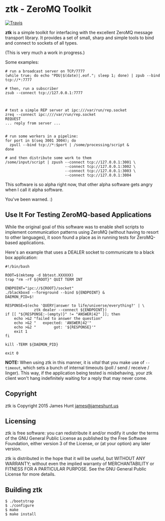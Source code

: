 ztk - ZeroMQ Toolkit
====================

[![Travis](https://img.shields.io/travis/jhunt/ztk.svg)](https://travis-ci.org/jhunt/ztk)

**ztk** is a simple toolkit for interfacing with the excellent ZeroMQ
message transport library.  It provides a set of small, sharp and
simple tools to bind and connect to sockets of all types.

(This is very much a work in progress.)

Some examples:

    # run a broadcast server on TCP/7777
    (while true; do echo "PDU|$(date)|.eof."; sleep 1; done) | zpub --bind tcp://*:7777

    # then, run a subscriber
    zsub --connect tcp://127.0.0.1:7777



    # test a simple REP server at ipc:///var/run/rep.socket
    zreq --connect ipc:////var/run/rep.socket
    REQUEST
    ... reply from server ...


    # run some workers in a pipeline:
    for port in $(seq 3001 3004); do
      zpull --bind tcp://*:$port | /some/processing/script &
    done

    # and then distribute some work to them
    /some/input/script | zpush --connect tcp://127.0.0.1:3001 \
                               --connect tcp://127.0.0.1:3002 \
                               --connect tcp://127.0.0.1:3003 \
                               --connect tcp://127.0.0.1:3004

This software is so alpha right now, that other alpha software
gets angry when I call it alpha software.

You've been warned.  :)

Use It For Testing ZeroMQ-based Applications
--------------------------------------------

While the original goal of this software was to enable shell
scripts to implement communication patterns using ZeroMQ (without
having to resort to other languages), it soon found a place as in
running tests for ZeroMQ-based applications.

Here's an example that uses a DEALER socket to communicate to a
black box application:

    #!/bin/bash

    ROOT=$(mktemp -d bbtest.XXXXXX)
    trap "rm -rf ${ROOT}" QUIT TERM INT

    ENDPOINT="ipc://${ROOT}/socket"
    ./blackboxd --foreground --bind ${ENDPOINT} &
    DAEMON_PID=$!

    RESPONSE=$(echo 'QUERY|answer to life/universe/everything?' | \
                 ztk dealer --connect ${ENDPOINT})
    if [[ "${RESPONSE:-(empty)}" != "ANSWER|42" ]]; then
        echo >&2 "failed to answer the question"
        echo >&2 "   expected: 'ANSWER|42'"
        echo >&2 "        got: '${RESPONSE}'"
        exit 1
    fi

    kill -TERM ${DAEMON_PID}

    exit 0

**NOTE:** When using ztk in this manner, it is _vital_ that you
make use of `--timeout`, which sets a bunch of internal timeouts
(poll / send / receive / linger).  This way, if the application
being tested is misbehaving, your ztk client won't hang
indefinitely waiting for a reply that may never come.

Copyright
---------

ztk is Copyright 2015 James Hunt <james@jameshunt.us>

Licensing
---------

ztk is free software: you can redistribute it and/or modify it under
the terms of the GNU General Public License as published by the Free
Software Foundation, either version 3 of the License, or (at your
option) any later version.

ztk is distributed in the hope that it will be useful, but WITHOUT ANY
WARRANTY; without even the implied warranty of MERCHANTABILITY or
FITNESS FOR A PARTICULAR PURPOSE.  See the GNU General Public License
for more details.

Building ztk
------------

    $ ./bootstrap
    $ ./configure
    $ make
    $ make install

